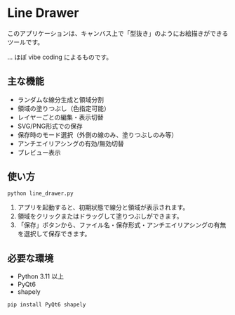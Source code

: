 # Line Drawer

このアプリケーションは、キャンバス上で「型抜き」のようにお絵描きができるツールです。

... ほぼ vibe coding によるものです。

## 主な機能

- ランダムな線分生成と領域分割
- 領域の塗りつぶし（色指定可能）
- レイヤーごとの編集・表示切替
- SVG/PNG形式での保存
- 保存時のモード選択（外側の線のみ、塗りつぶしのみ等）
- アンチエイリアシングの有効/無効切替
- プレビュー表示

## 使い方

```bash
python line_drawer.py
```

1. アプリを起動すると、初期状態で線分と領域が表示されます。
2. 領域をクリックまたはドラッグして塗りつぶしができます。
3. 「保存」ボタンから、ファイル名・保存形式・アンチエイリアシングの有無を選択して保存できます。

## 必要な環境

- Python 3.11 以上
- PyQt6
- shapely

```bash
pip install PyQt6 shapely
```
